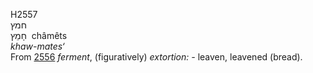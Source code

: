 <body>
  <p>H2557<br>  חמץ  <br> חָמֵץ  ‎  châmêts  <br><i>khaw-mates‘ </i><br>From <a href="h2556.htm">2556</a>  <i>ferment</i>, (figuratively) <i>extortion: - </i>leaven, leavened (bread).<br></p>
 </body>